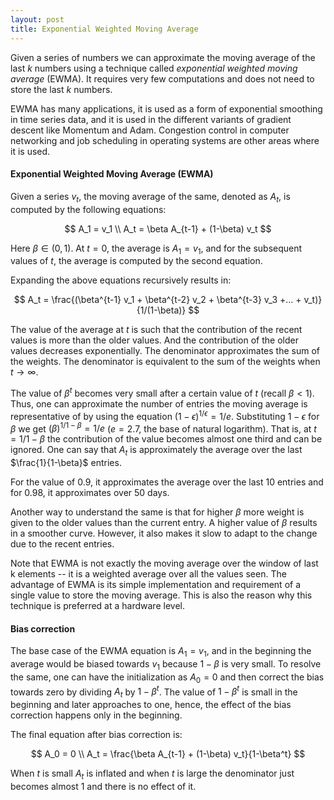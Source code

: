 ```yaml
---
layout: post
title: Exponential Weighted Moving Average
---
```


Given a series of numbers we can approximate the moving average of the last $k$ numbers
using a technique called *exponential weighted moving average* (EWMA).
It requires very few computations and does not need to store the last $k$ numbers.

EWMA has many applications, it is used as a form of exponential smoothing in time series data, and
it is used in the different variants of gradient descent like Momentum and Adam.
Congestion control in computer networking
and job scheduling in operating systems are other areas where it is used.

#### Exponential Weighted Moving Average (EWMA)

Given a series $v_t$, the moving average of the same, denoted as $A_t$, is computed
by the following equations:

$$
A_1 = v_1
\\
A_t = \beta A_{t-1} + (1-\beta) v_t
$$

Here $\beta \in (0, 1)$.
At $t = 0$, the average is $A_1 = v_1$, and for the subsequent values of $t$,
the average is computed by the second
equation.

Expanding the above equations recursively results in:

$$
A_t = \frac{(\beta^{t-1} v_1 + \beta^{t-2} v_2 + \beta^{t-3} v_3 +... + v_t)}{1/(1-\beta)}
$$

The value of the average at $t$ is such that the contribution of the recent values is
more than the older values.
And the contribution of the older values decreases exponentially.
The denominator approximates the sum of the weights.
The denominator is equivalent to the sum of the weights when $t \rightarrow \infty$.

The value of $\beta^{t}$ becomes very small after a certain value of $t$ (recall $\beta < 1$).
Thus, one can approximate the number of entries the moving average is representative of by using
the equation $(1-\epsilon)^{1/\epsilon} = 1/e$. 
Substituting $1-\epsilon$ for $\beta$ we get $(\beta)^{1/1-\beta} = 1/e$ ($e = 2.7$, the base of natural logarithm).
That is, at $t = 1/1-\beta$ the contribution of the value becomes almost one third and can be ignored.
One can say that $A_t$ is approximately the average over the last $\frac{1}{1-\beta}$ entries.

For the value of 0.9, it approximates the average over the last 10 entries and for 0.98, it approximates over 50 days.

Another way to understand the same is that for higher $\beta$ more weight
is given to the older values than the current entry.
A higher value of $\beta$ results in a smoother curve. 
However, it also makes it slow to adapt to the change due to the recent entries.

Note that EWMA is not exactly the moving average over the window of last k elements --
it is a weighted average over 
all the values seen.
The advantage of EWMA is its simple implementation
and requirement of a single value to store the moving average.
This is also the reason why this technique is preferred at a hardware level.

#### Bias correction

The base case of the EWMA equation is $A_1 = v_1$, and in the beginning the average
would be biased towards $v_1$ because $1-\beta$ is very small. 
To resolve the same, one can have the initialization as $A_0 = 0$ and then
correct the bias towards zero by dividing $A_t$ by $1 - \beta^t$. 
The value of $1 - \beta^t$ is small in the beginning and later approaches to one, hence,
the effect of the bias correction happens only in the beginning.
 
The final equation after bias correction is:

$$
A_0 = 0
\\
A_t = \frac{\beta A_{t-1} + (1-\beta) v_t}{1-\beta^t}
$$

When $t$ is small $A_t$ is inflated and when $t$ is large the denominator just becomes almost 1 and there is no effect of it.
